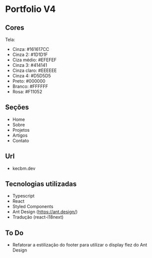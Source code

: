 # Portfolio V4

## Cores

Tela:

- Cinza: #161617CC
- Cinza 2: #1D1D1F
- Ciza médio: #EFEFEF
- Cinza 3: #414141
- Cinza claro: #EEEEEE
- Cinza 4: #D5D5D5
- Preto: #000000
- Branco: #FFFFFF
- Rosa: #F11052

## Seções

- Home
- Sobre
- Projetos
- Artigos
- Contato

## Url

- kecbm.dev

## Tecnologias utilizadas

- Typescript
- React
- Styled Components
- Ant Design (https://ant.design/)
- Tradução (react-i18next)

## To Do

- Refatorar a estilização do footer para utilizar o display flez do Ant Design
